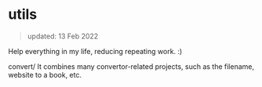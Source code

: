 # utils
> updated: 13 Feb 2022

Help everything in my life, reducing repeating work. :)

convert/
It combines many convertor-related projects, such as the filename, website to a book, etc.